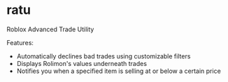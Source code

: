 # ratu
Roblox Advanced Trade Utility

Features:
- Automatically declines bad trades using customizable filters
- Displays Rolimon's values underneath trades
- Notifies you when a specified item is selling at or below a certain price
